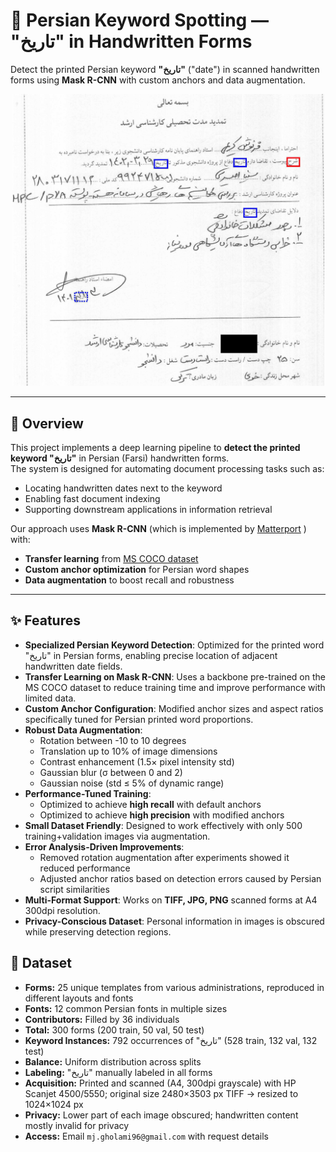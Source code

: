 # 📝 Persian Keyword Spotting — "تاریخ" in Handwritten Forms

Detect the printed Persian keyword **"تاریخ"** ("date") in scanned handwritten forms using **Mask R-CNN** with custom anchors and data augmentation.

<p align="center">
  <img src="Pictures/output_sample.jpg" alt="Sample detection" width="500">
</p>

---

## 📌 Overview
This project implements a deep learning pipeline to **detect the printed keyword "تاریخ"** in Persian (Farsi) handwritten forms.  
The system is designed for automating document processing tasks such as:
- Locating handwritten dates next to the keyword
- Enabling fast document indexing
- Supporting downstream applications in information retrieval

Our approach uses **Mask R-CNN** (which is implemented by [Matterport](https://github.com/matterport/Mask_RCNN) ) with:
- **Transfer learning** from [MS COCO dataset](http://cocodataset.org/#home)
- **Custom anchor optimization** for Persian word shapes
- **Data augmentation** to boost recall and robustness

---

## ✨ Features
- **Specialized Persian Keyword Detection**: Optimized for the printed word "تاریخ" in Persian forms, enabling precise location of adjacent handwritten date fields.
- **Transfer Learning on Mask R-CNN**: Uses a backbone pre-trained on the MS COCO dataset to reduce training time and improve performance with limited data.
- **Custom Anchor Configuration**: Modified anchor sizes and aspect ratios specifically tuned for Persian printed word proportions.
- **Robust Data Augmentation**:
  - Rotation between -10 to 10 degrees
  - Translation up to 10% of image dimensions
  - Contrast enhancement (1.5× pixel intensity std)
  - Gaussian blur (σ between 0 and 2)
  - Gaussian noise (std ≤ 5% of dynamic range)
- **Performance-Tuned Training**:
  - Optimized to achieve **high recall** with default anchors
  - Optimized to achieve **high precision** with modified anchors
- **Small Dataset Friendly**: Designed to work effectively with only 500 training+validation images via augmentation.
- **Error Analysis-Driven Improvements**:
  - Removed rotation augmentation after experiments showed it reduced performance
  - Adjusted anchor ratios based on detection errors caused by Persian script similarities
- **Multi-Format Support**: Works on **TIFF, JPG, PNG** scanned forms at A4 300dpi resolution.
- **Privacy-Conscious Dataset**: Personal information in images is obscured while preserving detection regions.

## 📂 Dataset
- **Forms:** 25 unique templates from various administrations, reproduced in different layouts and fonts  
- **Fonts:** 12 common Persian fonts in multiple sizes  
- **Contributors:** Filled by 36 individuals  
- **Total:** 300 forms (200 train, 50 val, 50 test)  
- **Keyword Instances:** 792 occurrences of "تاریخ" (528 train, 132 val, 132 test)  
- **Balance:** Uniform distribution across splits  
- **Labeling:** "تاریخ" manually labeled in all forms    
- **Acquisition:** Printed and scanned (A4, 300dpi grayscale) with HP Scanjet 4500/5550; original size 2480×3503 px TIFF → resized to 1024×1024 px  
- **Privacy:** Lower part of each image obscured; handwritten content mostly invalid for privacy  
- **Access:** Email `mj.gholami96@gmail.com` with request details

